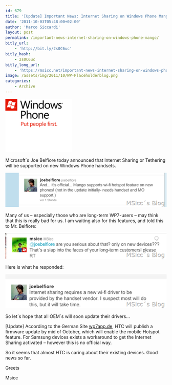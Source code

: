 ```yaml
---
id: 679
title: '[Update] Important News: Internet Sharing on Windows Phone Mango'
date: '2011-10-03T05:48:00+02:00'
author: 'Marco Siccardi'
layout: post
permalink: /important-news-internet-sharing-on-windows-phone-mango/
bitly_url:
    - 'http://bit.ly/2s0C6uc'
bitly_hash:
    - 2s0C6uc
bitly_long_url:
    - 'https://msicc.net/important-news-internet-sharing-on-windows-phone-mango/'
image: /assets/img/2011/10/WP-Placeholderblog.png
categories:
    - Archive
---
```


![WP-Placeholderblog](/assets/img/2011/10/WP-Placeholderblog.png "WP-Placeholderblog")

Microsoft´s Joe Belfiore today announced that Internet Sharing or Tethering will be supported on new Windows Phone handsets.

![image](/assets/img/2011/09/image2.png "image")

Many of us – especially those who are long-term WP7-users – may think that this is really bad for us. I am waiting also for this features, and told this to Mr. Belfiore:

![image](/assets/img/2011/09/image3.png "image")

Here is what he responded:

![image](/assets/img/2011/09/image4.png "image")

So let´s hope that all OEM´s will soon update their drivers…

\[Update\] According to the German Site [wp7app.de](http://wp7app.de/2802/news/htc-news-2.html#more-2802), HTC will publish a firmware update by mid of October, which will enable the mobile Hotspot feature. For Samsung devices exists a workaround to get the Internet Sharing activated – however this is no official way.

So it seems that almost HTC is caring about their existing devices. Good news so far.

Greets

Msicc